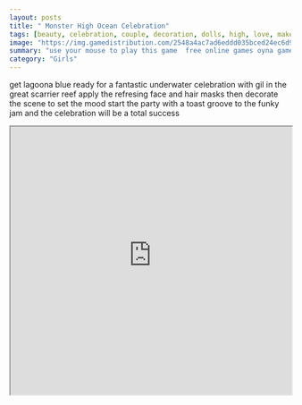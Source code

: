 ```yaml
---
layout: posts
title: " Monster High Ocean Celebration"
tags: [beauty, celebration, couple, decoration, dolls, high, love, makeover, monster, party, romance, spa, treatment, gil, webber, lagoona, blue, free, online, games, oyna, game, free, games, play, play, games]
image: "https://img.gamedistribution.com/2548a4ac7ad6eddd035bced24ec6d964.jpg"
summary: "use your mouse to play this game  free online games oyna game free games play play games"
category: "Girls"
---
```


get lagoona blue ready for a fantastic underwater celebration with gil in the great scarrier reef apply the refresing face and hair masks then decorate the scene to set the mood start the party with a toast groove to the funky jam and the celebration will be a total success

<iframe width="100%" height="480px;" src="https://flash.gamedistribution.com?game=2548a4ac7ad6eddd035bced24ec6d964"></iframe>